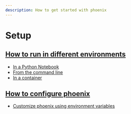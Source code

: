 ```yaml
---
description: How to get started with phoenix
---
```


# Setup

## [How to run in different environments](environments.md)

* [In a Python Notebook](environments.md#notebooks)
* [From the command line](environments.md#terminal)
* [In a container](environments.md#container)

## [How to configure phoenix](configuration.md)

* [Customize phoenix using environment variables](configuration.md#environment-variables)
